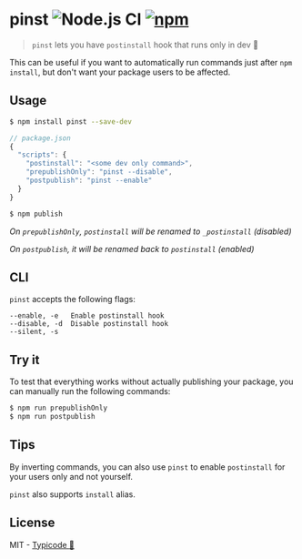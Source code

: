 # pinst ![Node.js CI](https://github.com/typicode/pinst/workflows/Node.js%20CI/badge.svg) [![npm](https://img.shields.io/npm/v/pinst.svg)](https://www.npmjs.com/package/pinst)

> `pinst` lets you have `postinstall` hook that runs only in dev 🍺

This can be useful if you want to automatically run commands just after `npm install`, but don't want your package users to be affected.

## Usage

```sh
$ npm install pinst --save-dev
```

```js
// package.json
{
  "scripts": {
    "postinstall": "<some dev only command>",
    "prepublishOnly": "pinst --disable",
    "postpublish": "pinst --enable"
  }
}
```

```sh
$ npm publish
```

_On `prepublishOnly`, `postinstall` will be renamed to `_postinstall` (disabled)_

_On `postpublish`, it will be renamed back to `postinstall` (enabled)_

## CLI

`pinst` accepts the following flags:

```
--enable, -e   Enable postinstall hook
--disable, -d  Disable postinstall hook
--silent, -s
```

## Try it

To test that everything works without actually publishing your package, you can manually run the following commands:

```sh
$ npm run prepublishOnly
$ npm run postpublish
```

## Tips

By inverting commands, you can also use `pinst` to enable `postinstall` for your users only and not yourself.

`pinst` also supports `install` alias.

## License

MIT - [Typicode :cactus:](https://github.com/typicode)
